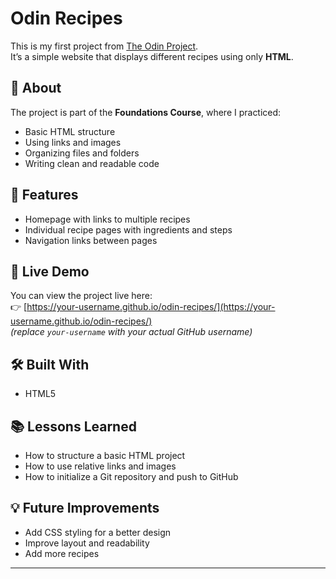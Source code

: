 # Odin Recipes

This is my first project from [The Odin Project](https://www.theodinproject.com/).  
It’s a simple website that displays different recipes using only **HTML**.  

## 📖 About
The project is part of the **Foundations Course**, where I practiced:
- Basic HTML structure
- Using links and images
- Organizing files and folders
- Writing clean and readable code

## 🧩 Features
- Homepage with links to multiple recipes  
- Individual recipe pages with ingredients and steps  
- Navigation links between pages  

## 🚀 Live Demo
You can view the project live here:  
👉 [https://your-username.github.io/odin-recipes/](https://your-username.github.io/odin-recipes/)  
*(replace `your-username` with your actual GitHub username)*

## 🛠️ Built With
- HTML5

## 📚 Lessons Learned
- How to structure a basic HTML project  
- How to use relative links and images  
- How to initialize a Git repository and push to GitHub  

## 💡 Future Improvements
- Add CSS styling for a better design  
- Improve layout and readability  
- Add more recipes  

---
